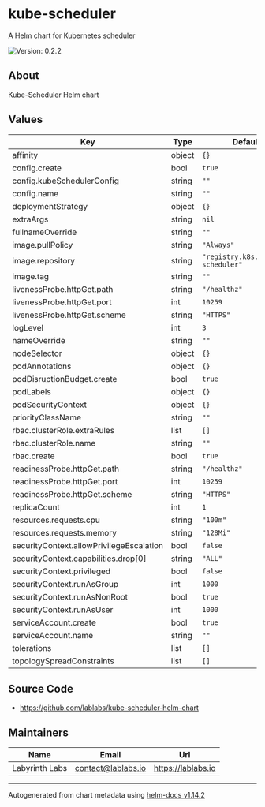 # kube-scheduler

A Helm chart for Kubernetes scheduler

![Version: 0.2.2](https://img.shields.io/badge/Version-0.2.2-informational?style=flat-square)

## About
Kube-Scheduler Helm chart

## Values

| Key | Type | Default | Description |
|-----|------|---------|-------------|
| affinity | object | `{}` |  |
| config.create | bool | `true` |  |
| config.kubeSchedulerConfig | string | `""` |  |
| config.name | string | `""` |  |
| deploymentStrategy | object | `{}` |  |
| extraArgs | string | `nil` |  |
| fullnameOverride | string | `""` |  |
| image.pullPolicy | string | `"Always"` |  |
| image.repository | string | `"registry.k8s.io/kube-scheduler"` |  |
| image.tag | string | `""` |  |
| livenessProbe.httpGet.path | string | `"/healthz"` |  |
| livenessProbe.httpGet.port | int | `10259` |  |
| livenessProbe.httpGet.scheme | string | `"HTTPS"` |  |
| logLevel | int | `3` |  |
| nameOverride | string | `""` |  |
| nodeSelector | object | `{}` |  |
| podAnnotations | object | `{}` |  |
| podDisruptionBudget.create | bool | `true` |  |
| podLabels | object | `{}` |  |
| podSecurityContext | object | `{}` |  |
| priorityClassName | string | `""` |  |
| rbac.clusterRole.extraRules | list | `[]` |  |
| rbac.clusterRole.name | string | `""` |  |
| rbac.create | bool | `true` |  |
| readinessProbe.httpGet.path | string | `"/healthz"` |  |
| readinessProbe.httpGet.port | int | `10259` |  |
| readinessProbe.httpGet.scheme | string | `"HTTPS"` |  |
| replicaCount | int | `1` |  |
| resources.requests.cpu | string | `"100m"` |  |
| resources.requests.memory | string | `"128Mi"` |  |
| securityContext.allowPrivilegeEscalation | bool | `false` |  |
| securityContext.capabilities.drop[0] | string | `"ALL"` |  |
| securityContext.privileged | bool | `false` |  |
| securityContext.runAsGroup | int | `1000` |  |
| securityContext.runAsNonRoot | bool | `true` |  |
| securityContext.runAsUser | int | `1000` |  |
| serviceAccount.create | bool | `true` |  |
| serviceAccount.name | string | `""` |  |
| tolerations | list | `[]` |  |
| topologySpreadConstraints | list | `[]` |  |

## Source Code

* <https://github.com/lablabs/kube-scheduler-helm-chart>

## Maintainers

| Name | Email | Url |
| ---- | ------ | --- |
| Labyrinth Labs | <contact@lablabs.io> | <https://lablabs.io> |

----------------------------------------------
Autogenerated from chart metadata using [helm-docs v1.14.2](https://github.com/norwoodj/helm-docs/releases/v1.14.2)
